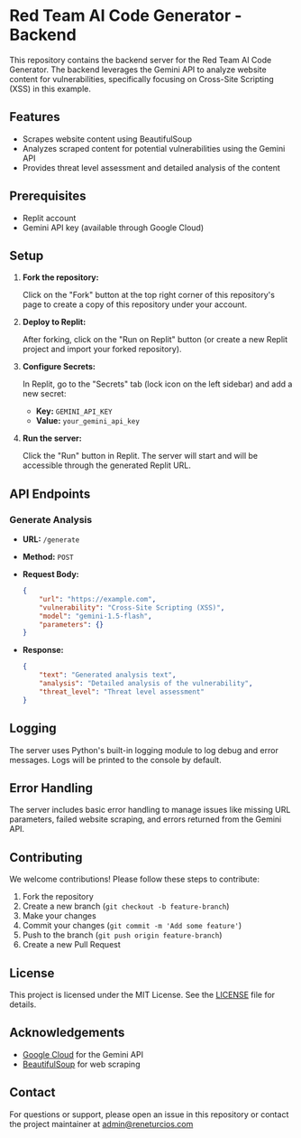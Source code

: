 # Red Team AI Code Generator - Backend

This repository contains the backend server for the Red Team AI Code Generator. The backend leverages the Gemini API to analyze website content for vulnerabilities, specifically focusing on Cross-Site Scripting (XSS) in this example.

## Features

- Scrapes website content using BeautifulSoup
- Analyzes scraped content for potential vulnerabilities using the Gemini API
- Provides threat level assessment and detailed analysis of the content

## Prerequisites

- Replit account
- Gemini API key (available through Google Cloud)

## Setup

1. **Fork the repository:**

    Click on the "Fork" button at the top right corner of this repository's page to create a copy of this repository under your account.

2. **Deploy to Replit:**

    After forking, click on the "Run on Replit" button (or create a new Replit project and import your forked repository).

3. **Configure Secrets:**

    In Replit, go to the "Secrets" tab (lock icon on the left sidebar) and add a new secret:
    
    - **Key:** `GEMINI_API_KEY`
    - **Value:** `your_gemini_api_key`

4. **Run the server:**

    Click the "Run" button in Replit. The server will start and will be accessible through the generated Replit URL.

## API Endpoints

### Generate Analysis

- **URL:** `/generate`
- **Method:** `POST`
- **Request Body:**

    ```json
    {
        "url": "https://example.com",
        "vulnerability": "Cross-Site Scripting (XSS)",
        "model": "gemini-1.5-flash",
        "parameters": {}
    }
    ```

- **Response:**

    ```json
    {
        "text": "Generated analysis text",
        "analysis": "Detailed analysis of the vulnerability",
        "threat_level": "Threat level assessment"
    }
    ```

## Logging

The server uses Python's built-in logging module to log debug and error messages. Logs will be printed to the console by default.

## Error Handling

The server includes basic error handling to manage issues like missing URL parameters, failed website scraping, and errors returned from the Gemini API.

## Contributing

We welcome contributions! Please follow these steps to contribute:

1. Fork the repository
2. Create a new branch (`git checkout -b feature-branch`)
3. Make your changes
4. Commit your changes (`git commit -m 'Add some feature'`)
5. Push to the branch (`git push origin feature-branch`)
6. Create a new Pull Request

## License

This project is licensed under the MIT License. See the [LICENSE](LICENSE) file for details.

## Acknowledgements

- [Google Cloud](https://cloud.google.com/) for the Gemini API
- [BeautifulSoup](https://www.crummy.com/software/BeautifulSoup/) for web scraping

## Contact

For questions or support, please open an issue in this repository or contact the project maintainer at admin@reneturcios.com
